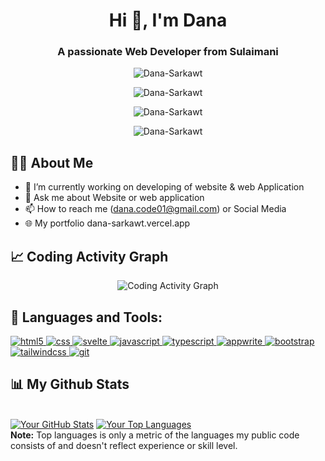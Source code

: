 <h1 align="center">Hi 👋, I'm Dana</h1>
<h3 align="center">A passionate Web Developer from Sulaimani</h3>

<p align="center">
  <img src="https://komarev.com/ghpvc/?username=Dana-Sarkawt&label=Profile%20views&color=f17f18&style=flat" alt="Dana-Sarkawt" />
</p>

<p align="center">
  <img src="https://github-readme-stats.vercel.app/api?username=Dana-Sarkawt&show_icons=true&locale=en&layout=compact&theme=radical" alt="Dana-Sarkawt" />
</p>

<p align="center">
  <img src="https://github-readme-streak-stats.herokuapp.com/?user=Dana-Sarkawt&" alt="Dana-Sarkawt" />
</p>

<p align="center">
  <img src="https://github-readme-stats.vercel.app/api/top-langs?username=Dana-Sarkawt&show_icons=true&locale=en&layout=compact" alt="Dana-Sarkawt" />
</p>

## 🙋‍♂️ About Me

- 🔭 I’m currently working on developing of website & web Application
- 💬 Ask me about Website or web application 
- 📫 How to reach me (dana.code01@gmail.com) or Social Media
- 🌐 My portfolio dana-sarkawt.vercel.app

## 📈 Coding Activity Graph

<p align="center">
  <img src="https://activity-graph.herokuapp.com/graph?username=Dana-Sarkawt&theme=xcode" alt="Coding Activity Graph" />
</p>


## 🚀 Languages and Tools:
<p align="left"> 
  <!-- Python Icon -->
  <a href="#" target="_blank"> 
    <img src="https://img.shields.io/badge/HTML5-%233776AB.svg?&style=for-the-badge&logo=html5&logoColor=white" alt="html5" />
  </a>
  
  <a href="#" target="_blank"> 
    <img src="https://img.shields.io/badge/CSS-%233776AB.svg?&style=for-the-badge&logo=css&logoColor=white" alt="css" />
  </a>
  
  <a href="#" target="_blank"> 
    <img src="https://img.shields.io/badge/Svelte-%233776AB.svg?&style=for-the-badge&logo=svelte&logoColor=white" alt="svelte" />
  </a>
  
  <a href="#" target="_blank"> 
    <img src="https://img.shields.io/badge/JavaScript-%233776AB.svg?&style=for-the-badge&logo=javascript&logoColor=white" alt="javascript" />
  </a>
  
  <a href="#" target="_blank"> 
    <img src="https://img.shields.io/badge/TypeScript-%233776AB.svg?&style=for-the-badge&logo=typescript&logoColor=white" alt="typescript" />
  </a>
  
  <a href="#" target="_blank"> 
    <img src="https://img.shields.io/badge/Appwrite-%233776AB.svg?&style=for-the-badge&logo=appwrite&logoColor=white" alt="appwrite" />
  </a>
  
  <a href="#" target="_blank"> 
    <img src="https://img.shields.io/badge/Bootstrap-%233776AB.svg?&style=for-the-badge&logo=bootstrap&logoColor=white" alt="bootstrap" />
  </a>
  
  <a href="#" target="_blank"> 
    <img src="https://img.shields.io/badge/Tailwind CSS-%233776AB.svg?&style=for-the-badge&logo=tailwindcss&logoColor=white" alt="tailwindcss" />
  </a>
  
  <a href="#" target="_blank"> 
    <img src="https://img.shields.io/badge/Git-%233776AB.svg?&style=for-the-badge&logo=git&logoColor=white" alt="git" />
  </a>
    
</p>

## 📊 My Github Stats

  <br/>
    <a href="https://github.com/Dana-Sarkawt/github-readme-stats"><img alt="Your GitHub Stats" src="https://github-readme-stats.vercel.app/api?username=Dana-Sarkawt&show_icons=true&count_private=true&theme=react&hide_border=true&bg_color=0D1117" /></a>
  <a href="https://github.com/Dana-Sarkawt/github-readme-stats"><img alt="Your Top Languages" src="https://github-readme-stats.vercel.app/api/top-langs/?username=Dana-Sarkawt&langs_count=8&count_private=true&layout=compact&theme=react&hide_border=true&bg_color=0D1117" /></a>
  <br/>
  <b>Note:</b> Top languages is only a metric of the languages my public code consists of and doesn't reflect experience or skill level.
